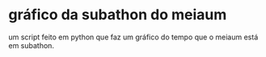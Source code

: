 # gráfico da subathon do meiaum
um script feito em python que faz um gráfico do tempo que o meiaum está em subathon.
